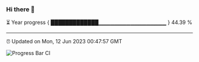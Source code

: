 ### Hi there 👋

⏳ Year progress { █████████████▁▁▁▁▁▁▁▁▁▁▁▁▁▁▁▁▁ } 44.39 %

---

⏰ Updated on Mon, 12 Jun 2023 00:47:57 GMT

![Progress Bar CI](https://github.com/Shyam-Makwana/GitHub-Actions-Demo/workflows/Progress%20Bar%20CI/badge.svg)
